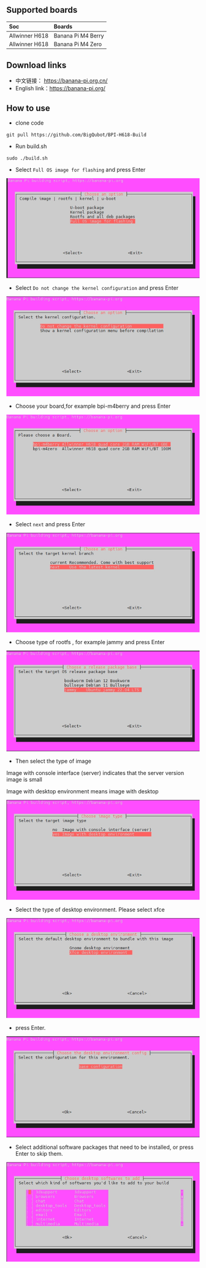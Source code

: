 ## Supported boards

Soc | Boards |
|:--|:--|
| Allwinner H618 | Banana Pi M4 Berry | 
| Allwinner H618 | Banana Pi M4 Zero |

## Download links

- 中文链接：     https://banana-pi.org.cn/
- English link：https://banana-pi.org/

## How to use

* clone code

```
git pull https://github.com/BigQubot/BPI-H618-Build
```

* Run build.sh

```
sudo ./build.sh
```

* Select ``Full OS image for flashing`` and press Enter

![compile_img_1](/images/compile_img_1.png "Magic Gardens")

* Select ``Do not change the kernel configuration`` and press Enter

![compile_img_1](/images/compile_img_2.png "Magic Gardens")

* Choose your board,for example bpi-m4berry and press Enter

![compile_img_1](/images/compile_img_3.png "Magic Gardens")

* Select ``next`` and press Enter

![compile_img_1](/images/compile_img_4.png "Magic Gardens")

* Choose type of rootfs , for example jammy and press Enter

![compile_img_1](/images/compile_img_5.png "Magic Gardens")

* Then select the type of image

Image with console interface (server) indicates that the server version image is small

Image with desktop environment means image with desktop

![compile_img_1](/images/compile_img_6.png "Magic Gardens")

* Select the type of desktop environment. Please select xfce

![compile_img_1](/images/compile_img_7.png "Magic Gardens")

* press Enter.

![compile_img_1](/images/compile_img_8.png "Magic Gardens")

* Select additional software packages that need to be installed, or press Enter to skip them.

![compile_img_1](/images/compile_img_9.png "Magic Gardens")
